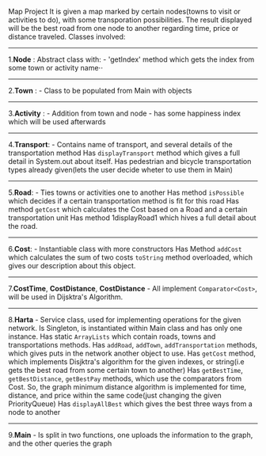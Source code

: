 Map Project
It is given a map marked by certain nodes(towns to visit or activities to do), with some transporation possibilities.
The result displayed will be the best road from one node to another regarding time, price or distance traveled.
Classes involved:

---

1.**Node** : Abstract class with: -
   'getIndex' method which gets the index from some town or activity name⋅⋅

---

2.**Town** : -
    Class to be populated from Main with objects

---

3.**Activity** : -
    Addition from town and node - has some happiness index which will be used afterwards

---

4.**Transport**: -
    Contains name of transport, and several details of the transportation method
    Has `displayTransport` method which gives a full detail in System.out about itself.
    Has pedestrian and bicycle transportation types already given(lets the user decide wheter to use them in Main)

---

5.**Road**: -
    Ties towns or activities one to another
    Has method `isPossible` which decides if a certain transportation method is fit for this road
    Has method `getCost` which calculates the Cost based on a Road and a certain transportation unit
    Has method 1displayRoad1 which hives a full detail about the road.

---

6.**Cost**: -
    Instantiable class with more constructors
    Has Method `addCost` which calculates the sum of two costs
    `toString` method overloaded, which gives our description about this object.

---

7.**CostTime**, **CostDistance**, **CostDistance**
    - All implement `Comparator<Cost>`, will be used in Dijsktra's Algorithm.

---

8.**Harta** -
    Service class, used for implementing operations for the given network.
    Is Singleton, is instantiated within Main class and has only one instance.
    Has static `ArrayLists` which contain roads, towns and transportations methods.
    Has `addRoad`, `addTown`, `addTransportation` methods, which gives puts in the network another object to use.
    Has `getCost` method, which implements Disjktra's algorithm for the given indexes, or string(i.e gets the best road from some certain town to another)
    Has `getBestTime`, `getBestDistance`, `getBestPay` methods, which use the comparators from Cost.
    So, the graph minimum distance algorithm is implemented for time, distance, and price within the same code(just changing the given PriorityQueue)
    Has `displayAllBest` which gives the best three ways from a node to another

---

9.**Main** -
    Is split in two functions, one uploads the information to the graph, and the other queries the graph
    
